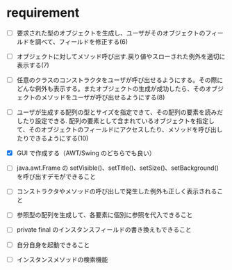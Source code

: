 # requirement

- [ ] 要求された型のオブジェクトを生成し、ユーザがそのオブジェクトのフィールドを調べて、フィールドを修正する(6)
- [ ] オブジェクトに対してメソッド呼び出す.戻り値やスローされた例外を適切に表示する(7)
- [ ] 任意のクラスのコンストラクタをユーザが呼び出せるようにする。その際にどんな例外も表示する。またオブジェクトの生成が成功したら、そのオブジェクトのメソッドをユーザが呼び出せるようにする(8)
- [ ] ユーザが生成する配列の型とサイズを指定できて、その配列の要素を読みだしたり設定できる.  配列の要素として含まれているオブジェクトを指定して、そのオブジェクトのフィールドにアクセスしたり、メソッドを呼び出したりできるようにする(10)


 - [x] GUI で作成する（AWT/Swing のどちらでも良い）
 - [ ] java.awt.Frame の setVisible()、setTitle()、setSize()、setBackground() を呼び出すデモができること
 - [ ] コンストラクタやメソッドの呼び出しで発生した例外も正しく表示されること
 - [ ] 参照型の配列を生成して、各要素に個別に参照を代入できること
 - [ ] private final のインスタンスフィールドの書き換えもできること
 - [ ] 自分自身を起動できること
 - [ ] インスタンスメソッドの検索機能